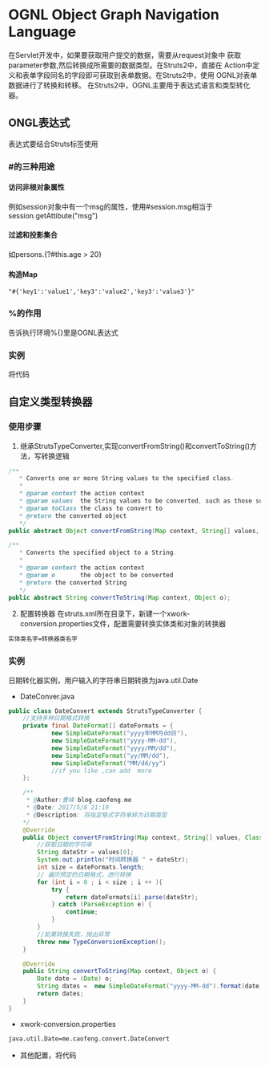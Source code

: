 # OGNL Object Graph Navigation Language
在Servlet开发中，如果要获取用户提交的数据，需要从request对象中
获取parameter参数,然后转换成所需要的数据类型。在Struts2中，直接在
Action中定义和表单字段同名的字段即可获取到表单数据。在Struts2中，使用
OGNL对表单数据进行了转换和转移。
在Struts2中，OGNL主要用于表达式语言和类型转化器。
## ONGL表达式
表达式要结合Struts标签使用
### #的三种用途
#### 访问非根对象属性
例如session对象中有一个msg的属性，使用#session.msg相当于session.getAttibute("msg")
#### 过滤和投影集合
如persons.{?#this.age > 20}
#### 构造Map
```
"#{'key1':'value1','key3':'value2','key3':'value3'}"
```
### %的作用
告诉执行环境%{}里是OGNL表达式
### 实例
将代码
## 自定义类型转换器
### 使用步骤
1. 继承StrutsTypeConverter,实现convertFromString()和convertToString()方法，写转换逻辑
```java
/**
   * Converts one or more String values to the specified class.
   *
   * @param context the action context
   * @param values  the String values to be converted, such as those submitted from an HTML form
   * @param toClass the class to convert to
   * @return the converted object
   */
public abstract Object convertFromString(Map context, String[] values, Class toClass);

/**
   * Converts the specified object to a String.
   *
   * @param context the action context
   * @param o       the object to be converted
   * @return the converted String
   */
public abstract String convertToString(Map context, Object o);

```
2. 配置转换器
在struts.xml所在目录下，新建一个xwork-conversion.properties文件，配置需要转换实体类和对象的转换器
```xml
实体类名字=转换器类名字
```
### 实例
日期转化器实例，用户输入的字符串日期转换为java.util.Date
- DateConver.java
```java
public class DateConvert extends StrutsTypeConverter {
    //支持多种日期格式转换
    private final DateFormat[] dateFormats = {
            new SimpleDateFormat("yyyy年MM月dd日"),
            new SimpleDateFormat("yyyy-MM-dd"),
            new SimpleDateFormat("yyyy/MM/dd"),
            new SimpleDateFormat("yy/MM/dd"),
            new SimpleDateFormat("MM/dd/yy")
            //if you like ,can add  more
    };

    /**
     * @Author:曹峰 blog.caofeng.me
     * @Date: 2017/5/8 21:19
     * @Description: 将指定格式字符串转为日期类型
    */
    @Override
    public Object convertFromString(Map context, String[] values, Class toClass) throws TypeConversionException{
        //获取日期的字符串
        String dateStr = values[0];
        System.out.println("时间转换器 " + dateStr);
        int size = dateFormats.length;
        // 遍历预定的日期格式，进行转换
        for (int i = 0 ; i < size ; i ++ ){
            try {
                return dateFormats[i].parse(dateStr);
            } catch (ParseException e) {
                continue;
            }
        }
        //如果转换失败，抛出异常
        throw new TypeConversionException();
    }

    @Override
    public String convertToString(Map context, Object o) {
        Date date = (Date) o;
        String dates =  new SimpleDateFormat("yyyy-MM-dd").format(date);
        return dates;
    }
}
```
- xwork-conversion.properties
```xml
java.util.Date=me.caofeng.convert.DateConvert
```
- 其他配置，将代码
